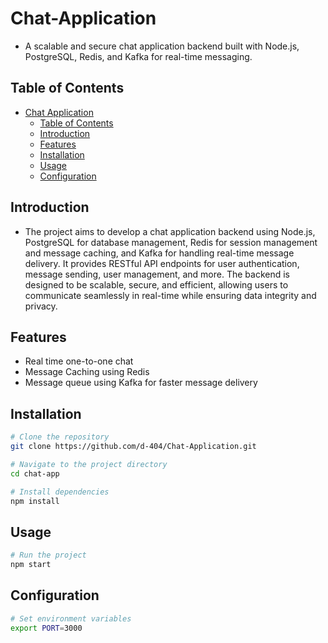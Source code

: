 # Chat-Application

- A scalable and secure chat application backend built with Node.js, PostgreSQL, Redis, and Kafka for real-time messaging.


## Table of Contents

- [Chat Application](#project-name)
  - [Table of Contents](#table-of-contents)
  - [Introduction](#introduction)
  - [Features](#features)
  - [Installation](#installation)
  - [Usage](#usage)
  - [Configuration](#configuration)


## Introduction

- The project aims to develop a chat application backend using Node.js, PostgreSQL for database management, Redis for session management and  message caching, and Kafka for handling real-time message delivery. It provides RESTful API endpoints for user authentication, message sending, user management, and more. The backend is designed to be scalable, secure, and efficient, allowing users to communicate seamlessly in real-time while ensuring data integrity and privacy.


## Features

- Real time one-to-one chat
- Message Caching using Redis
- Message queue using Kafka for faster message delivery


## Installation

```bash
# Clone the repository
git clone https://github.com/d-404/Chat-Application.git

# Navigate to the project directory
cd chat-app

# Install dependencies
npm install
```

## Usage

```bash
# Run the project
npm start
```

## Configuration

```bash
# Set environment variables
export PORT=3000
```